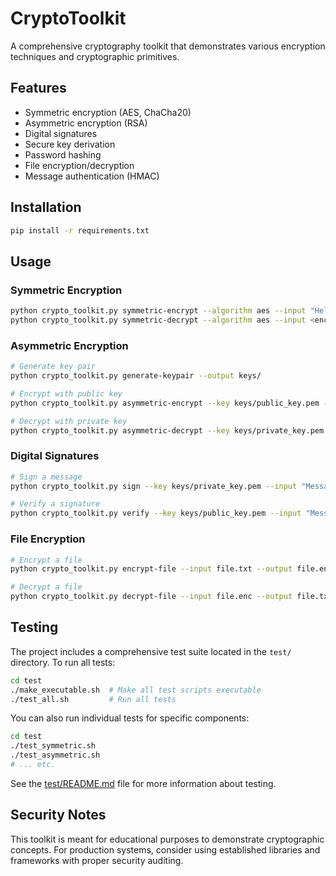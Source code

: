 # CryptoToolkit

A comprehensive cryptography toolkit that demonstrates various encryption techniques and cryptographic primitives.

## Features

- Symmetric encryption (AES, ChaCha20)
- Asymmetric encryption (RSA)
- Digital signatures
- Secure key derivation
- Password hashing
- File encryption/decryption
- Message authentication (HMAC)

## Installation

```bash
pip install -r requirements.txt
```

## Usage

### Symmetric Encryption

```bash
python crypto_toolkit.py symmetric-encrypt --algorithm aes --input "Hello, World!" --password "secure_password"
python crypto_toolkit.py symmetric-decrypt --algorithm aes --input <encrypted_text> --password "secure_password"
```

### Asymmetric Encryption

```bash
# Generate key pair
python crypto_toolkit.py generate-keypair --output keys/

# Encrypt with public key
python crypto_toolkit.py asymmetric-encrypt --key keys/public_key.pem --input "Secret message"

# Decrypt with private key
python crypto_toolkit.py asymmetric-decrypt --key keys/private_key.pem --input <encrypted_text>
```

### Digital Signatures

```bash
# Sign a message
python crypto_toolkit.py sign --key keys/private_key.pem --input "Message to sign"

# Verify a signature
python crypto_toolkit.py verify --key keys/public_key.pem --input "Message to sign" --signature <signature>
```

### File Encryption

```bash
# Encrypt a file
python crypto_toolkit.py encrypt-file --input file.txt --output file.enc --password "secure_password"

# Decrypt a file
python crypto_toolkit.py decrypt-file --input file.enc --output file.txt --password "secure_password"
```

## Testing

The project includes a comprehensive test suite located in the `test/` directory. To run all tests:

```bash
cd test
./make_executable.sh  # Make all test scripts executable
./test_all.sh         # Run all tests
```

You can also run individual tests for specific components:

```bash
cd test
./test_symmetric.sh
./test_asymmetric.sh
# ... etc.
```

See the [test/README.md](test/README.md) file for more information about testing.

## Security Notes

This toolkit is meant for educational purposes to demonstrate cryptographic concepts. For production systems, consider using established libraries and frameworks with proper security auditing. 